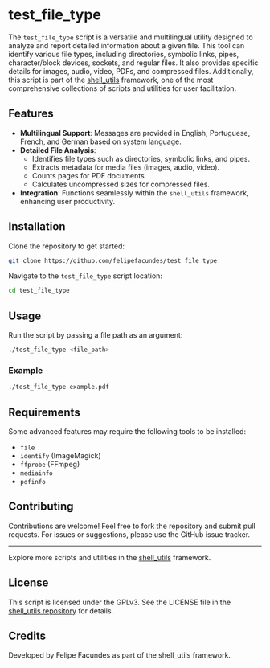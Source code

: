 # test_file_type

The `test_file_type` script is a versatile and multilingual utility designed to analyze and report detailed information about a given file. This tool can identify various file types, including directories, symbolic links, pipes, character/block devices, sockets, and regular files. It also provides specific details for images, audio, video, PDFs, and compressed files. Additionally, this script is part of the [shell_utils](https://github.com/felipefacundes/shell_utils) framework, one of the most comprehensive collections of scripts and utilities for user facilitation.

## Features

- **Multilingual Support**: Messages are provided in English, Portuguese, French, and German based on system language.
- **Detailed File Analysis**:
  - Identifies file types such as directories, symbolic links, and pipes.
  - Extracts metadata for media files (images, audio, video).
  - Counts pages for PDF documents.
  - Calculates uncompressed sizes for compressed files.
- **Integration**: Functions seamlessly within the `shell_utils` framework, enhancing user productivity.

## Installation

Clone the repository to get started:

```bash
git clone https://github.com/felipefacundes/test_file_type
```

Navigate to the `test_file_type` script location:

```bash
cd test_file_type
```

## Usage

Run the script by passing a file path as an argument:

```bash
./test_file_type <file_path>
```

### Example

```bash
./test_file_type example.pdf
```

## Requirements

Some advanced features may require the following tools to be installed:

- `file`
- `identify` (ImageMagick)
- `ffprobe` (FFmpeg)
- `mediainfo`
- `pdfinfo`

## Contributing

Contributions are welcome! Feel free to fork the repository and submit pull requests. For issues or suggestions, please use the GitHub issue tracker.

---

Explore more scripts and utilities in the [shell_utils](https://github.com/felipefacundes/shell_utils) framework.

## License

This script is licensed under the GPLv3. See the LICENSE file in the [shell_utils repository](https://github.com/felipefacundes/shell_utils) for details.

## Credits

Developed by Felipe Facundes as part of the shell_utils framework.

